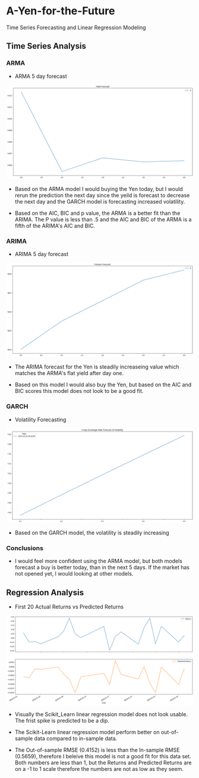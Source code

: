 # A-Yen-for-the-Future
Time Series Forecasting and Linear Regression Modeling

## Time Series Analysis

### ARMA

* ARMA 5 day forecast

![ARMA_forecast](Images/ARMA_forecast.png)

* Based on the ARMA model I would buying the Yen today, but I would rerun the prediction the next day since the yeild is forecast to decrease the next day and the GARCH model is forecasting increased volatility.

* Based on the AIC, BIC and p value, the ARMA is a better fit than the ARIMA. The P value is less than .5 and the AIC and BIC of the ARMA is a fifth of the ARIMA's AIC and BIC.

### ARIMA

* ARIMA 5 day forecast

![ARIMA_forecast](Images/ARIMA_forecast.png)

* The ARIMA forecast for the Yen is steadily increaseing value which matches the ARMA's flat yield after day one. 

* Based on this model I would also buy the Yen, but based on the AIC and BIC scores this model does not look to be a good fit.

### GARCH

* Volatility Forecasting

![GARCH_volatility_forecast](Images/GARCH_volatility_forecast.png)

* Based on the GARCH model, the volatility is steadily increasing

### Conclusions

* I would feel more confident using the ARMA model, but both models forecast a buy is better today, than in the next 5 days. If the market has not opened yet, I would looking at other models.

## Regression Analysis

* First 20 Actual Returns vs Predicted Returns

![Scikit-Learn](Images/Scikit-Learn.png)

* Visually the Scikit_Learn linear regression model does not look usable. The frist spike is predicted to be a dip.

* The Scikit-Learn linear regression model perform better on out-of-sample data compared to in-sample data.

* The Out-of-sample RMSE (0.4152) is less than the In-sample RMSE (0.5659), therefore I beleive this model is not a good fit for this data set. Both numbers are less than 1, but the Returns and Predicted Returns are on a -1 to 1 scale therefore the numbers are not as low as they seem.
